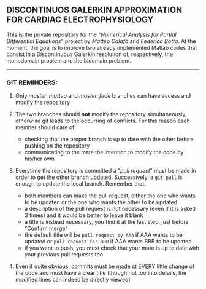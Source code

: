 DISCONTINUOS GALERKIN APPROXIMATION FOR CARDIAC ELECTROPHYSIOLOGY
-----------------------------------------------------------------


This is the private repository for the "*Numerical Analysis for Partial Differential Equations*" project by *Matteo Calafà* and *Federica Botta*.
At the moment, the goal is to improve two already implemented Matlab codes that consist in a Discontinuous Galerkin resolution of, respectively, the monodomain problem and the bidomain problem.


------------------------------
### GIT REMINDERS:

1. Only *master_matteo* and *master_fede* branches can have access and modify the repository

2. The two branches should **not** modify the repository simultaneously, otherwise git leads to the occurring of conflicts. For this reason each member should care of:
    - checking that the proper branch is up to date with the other before pushing on the repository 
    - communicating to the mate the intention to modify the code by his/her own
    
3. Everytime the repository is committed a "*pull request*" must be made in order to get the other branch updated. Successively, a `git pull` is enough to update the local branch. Remember that:
    - both members can make the pull request, either the one who wants to be updated or the one who wants the other to be updated
    - a description of the pull request is not necessary (even if it is asked 3 times) and it would be better to leave it blank
    - a title is instead necessary, you find it at the last step, just before "Confirm merge"
    - the default title will be `pull request by AAA` if AAA wants to be updated or `pull request for BBB` if AAA wants BBB to be updated
    - if you want to push, you must check that your mate is up to date with your previous pull requests too
    
4. Even if quite obvious, commits must be made at EVERY little change of the code and must have a clear title (though not too into details, the modified lines can indeed be directly viewed)
